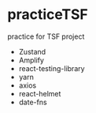 # practiceTSF

practice for TSF project

- Zustand
- Amplify
- react-testing-library
- yarn
- axios
- react-helmet
- date-fns
  
